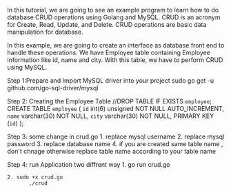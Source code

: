 In this tutorial, we are going to see an example program to learn how to do database CRUD operations using Golang and MySQL. CRUD is an acronym for Create, Read, Update, and Delete. CRUD operations are basic data manipulation for database.

In this example, we are going to create an interface as database front end to handle these operations. We have Employee table containing Employee information like id, name and city. With this table, we have to perform CRUD using MySQL. 

Step 1:Prepare and Import MySQL driver into your project
       sudo go get -u github.com/go-sql-driver/mysql

Step 2: Creating the Employee Table
        //DROP TABLE IF EXISTS `employee`;
	CREATE TABLE `employee` (
  		`id` int(6) unsigned NOT NULL AUTO_INCREMENT,
  		`name` varchar(30) NOT NULL,
  		`city` varchar(30) NOT NULL,
  		PRIMARY KEY (`id`)
	);

Step 3: some change in crud.go 
        1. replace mysql username
        2. replace mysql password
        3. replace database name
        4. if you are created same table name , don't chnage otherwise replace 
           table name according to your table name

Step 4: run Application two diffrent way 
        1. go run crud.go
        
	2. sudo +x crud.go
           ./crud 
         
